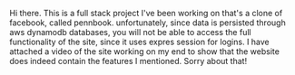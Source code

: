Hi there. This is a full stack project I've been working on that's a clone of facebook, called pennbook. unfortunately, since data is persisted through aws dynamodb databases, you will not be able to access the full functionality of the site, since it uses expres session for logins. I have attached a video of the site working on my end to show that the website does indeed contain the features I mentioned. Sorry about that!
